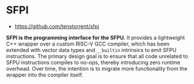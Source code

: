 # SFPI

- https://github.com/tenstorrent/sfpi

**SFPI is the programming interface for the SFPU.** It provides a lightweight C++ wrapper over a custom RISC-V GCC compiler, which has been extended with vector data types and `__builtin` intrinsics to emit SFPU instructions. The primary design goal is to ensure that all code unrelated to SFPU instructions compiles to no-ops, thereby introducing zero runtime overhead. Over time, the intention is to migrate more functionality from the wrapper into the compiler itself.
